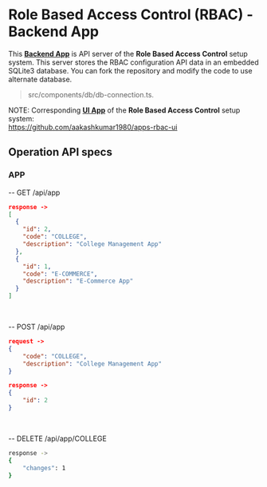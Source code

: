 # Role Based Access Control (RBAC) - Backend App
This <b><u>Backend App</u></b> is API server of the <b>Role Based Access Control</b> setup system. This server stores the RBAC configuration API data in an embedded SQLite3 database. You can fork the repository and modify the code to use alternate database. 
> src/components/db/db-connection.ts.

NOTE: Corresponding <b><u>UI App</u></b> of the <b>Role Based Access Control</b> setup system:  
https://github.com/aakashkumar1980/apps-rbac-ui


## Operation API specs
### APP
-- GET /api/app
```json
response ->
[
  {
    "id": 2,
    "code": "COLLEGE",
    "description": "College Management App"
  },
  {
    "id": 1,
    "code": "E-COMMERCE",
    "description": "E-Commerce App"
  }
]
```
</br>

-- POST /api/app
```json
request ->
{
    "code": "COLLEGE",
    "description": "College Management App"
}

response ->
{
    "id": 2
}
```
<br/>

-- DELETE /api/app/COLLEGE
```sh
response ->
{
    "changes": 1
}
```